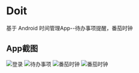 # Doit 
基于 Android 时间管理App--待办事项提醒，番茄时钟

## App截图
![登录](https://github.com/LeeLulin/ToDoList/blob/master/pic/device-2018-09-27-200612.png)
![待办事项](https://github.com/LeeLulin/ToDoList/blob/master/pic/device-2018-09-27-201432.png)
![番茄时钟](https://github.com/LeeLulin/ToDoList/blob/master/pic/device-2018-09-27-200612.png)
![番茄时钟](https://github.com/LeeLulin/ToDoList/blob/master/pic/device-2018-09-27-200612.png)
